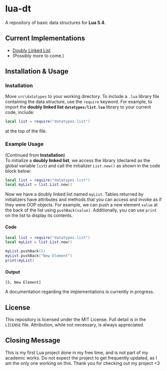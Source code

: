 # lua-dt
A repository of basic data structures for **Lua 5.4**. 

## Current Implementations
* [Doubly Linked List](https://github.com/ciaabcdefg/lua-dt/wiki/Doubly-Linked-List)
* (Possibly more to come.)

## Installation & Usage
### Installation
Move `src\datatypes` to your working directory. To include a `.lua` library file containing the data structure, use the `require` keyword. For example, to import the **doubly linked list `datatypes/list.lua`** library to your current code, include:
```lua
local list = require("datatypes.list")
``` 
at the top of the file.

### Example Usage
(Continued from **Installation**) \
To initialize a **doubly linked list**, we access the library (declared as the global variable `list`) and call the initializer `List.new()` as shown in the code block below:

```lua
local list = require("datatypes.list")
local myList = list.List.new()
``` 
Now we have a doubly linked list named `myList`. Tables returned by initializers have attributes and methods that you can access and invoke as if they were OOP objects. For example, we can push a new element `value` at the back of the list using `pushBack(value)`. Additionally, you can use `print` on the list to display its contents.

#### Code
```lua
local list = require("datatypes.list")
local myList = list.List.new()

myList.pushBack(5)
myList.pushBack("New Element")
print(myList)
```
#### Output
```
[5, New Element]
```
A documentation regarding the implementations is currently in progress.

## License
This repository is licensed under the MIT License. Full detail is in the `LICENSE` file. Attribution, while not necessary, is always appreciated.

## Closing Message
This is my first Lua project done in my free time, and is not part of my academic works. Do not expect the project to get frequently updated, as I am the only one working on this. Thank you for checking out my project <3

